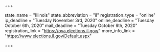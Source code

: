+++

state_name = "Illinois"
state_abbreviation = "il"
registration_type = "online"
ip_deadline = "Tuesday November 3rd, 2020"
online_deadline = "Tuesday October 6th, 2020"
mail_deadline = "Tuesday October 6th, 2020"
registration_link = "https://ova.elections.il.gov/"
more_info_link = "https://www.elections.il.gov/Default.aspx"

+++